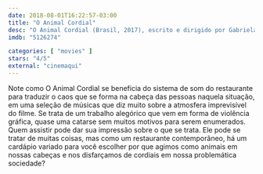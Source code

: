 ```yaml
---
date: 2018-08-01T16:22:57-03:00
title: "O Animal Cordial"
desc: "O Animal Cordial (Brasil, 2017), escrito e dirigido por Gabriela Amaral Almeida, com Murilo Benício, Luciana Paes, Irandhir Santos."
imdb: "5126274"

categories: [ "movies" ]
stars: "4/5"
external: "cinemaqui"
---
```

Note como O Animal Cordial se beneficia do sistema de som do restaurante para traduzir o caos que se forma na cabeça das pessoas naquela situação, em uma seleção de músicas que diz muito sobre a atmosfera imprevisível do filme. Se trata de um trabalho alegórico que vem em forma de violência gráfica, quase uma catarse sem muitos motivos para serem enumerados. Quem assistir pode dar sua impressão sobre o que se trata. Ele pode se tratar de muitas coisas, mas como um restaurante contemporâneo, há um cardápio variado para você escolher por que agimos como animais em nossas cabeças e nos disfarçamos de cordiais em nossa problemática sociedade?
